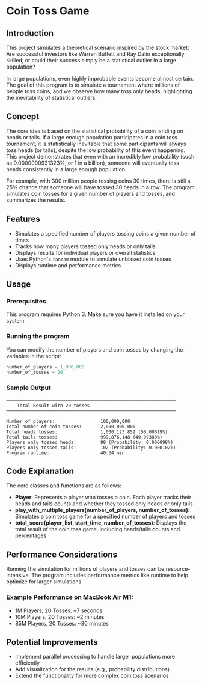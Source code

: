 # Coin Toss Game

## Introduction
This project simulates a theoretical scenario inspired by the stock market: Are successful investors like Warren Buffett and Ray Dalio exceptionally skilled, or could their success simply be a statistical outlier in a large population? 

In large populations, even highly improbable events become almost certain. The goal of this program is to simulate a tournament where millions of people toss coins, and we observe how many toss only heads, highlighting the inevitability of statistical outliers.

## Concept
The core idea is based on the statistical probability of a coin landing on heads or tails. If a large enough population participates in a coin toss tournament, it is statistically inevitable that some participants will always toss heads (or tails), despite the low probability of this event happening. This project demonstrates that even with an incredibly low probability (such as 0.0000000931323%, or 1 in a billion), someone will eventually toss heads consistently in a large enough population.

For example, with 300 million people tossing coins 30 times, there is still a 25% chance that someone will have tossed 30 heads in a row. The program simulates coin tosses for a given number of players and tosses, and summarizes the results.

## Features
- Simulates a specified number of players tossing coins a given number of times
- Tracks how many players tossed only heads or only tails
- Displays results for individual players or overall statistics
- Uses Python's `random` module to simulate unbiased coin tosses
- Displays runtime and performance metrics

## Usage

### Prerequisites
This program requires Python 3. Make sure you have it installed on your system.

### Running the program
You can modify the number of players and coin tosses by changing the variables in the script:

```python
number_of_players = 1_000_000
number_of_tosses = 20
```

### Sample Output
```
───────────────────────────────────────────────────────────────
	Total Result with 20 tosses
───────────────────────────────────────────────────────────────

Number of players:                 100,000,000
Total number of coin tosses:       2,000,000,000
Total heads tosses:                1,000,123,852 (50.00619%)
Total tails tosses:                999,876,148 (49.99380%)
Players only tossed heads:         98 (Probability: 0.000098%)
Players only tossed tails:         102 (Probability: 0.000102%)
Program runtime:                   40:34 min
```

## Code Explanation

The core classes and functions are as follows:

- **Player**: Represents a player who tosses a coin. Each player tracks their heads and tails counts and whether they tossed only heads or only tails
- **play_with_multiple_players(number_of_players, number_of_tosses)**: Simulates a coin toss game for a specified number of players and tosses
- **total_score(player_list, start_time, number_of_tosses)**: Displays the total result of the coin toss game, including heads/tails counts and percentages

## Performance Considerations

Running the simulation for millions of players and tosses can be resource-intensive. The program includes performance metrics like runtime to help optimize for larger simulations.

### Example Performance on MacBook Air M1:
- 1M Players, 20 Tosses: ~7 seconds
- 10M Players, 20 Tosses: ~2 minutes
- 85M Players, 20 Tosses: ~30 minutes

## Potential Improvements
- Implement parallel processing to handle larger populations more efficiently
- Add visualization for the results (e.g., probability distributions)
- Extend the functionality for more complex coin toss scenarios
